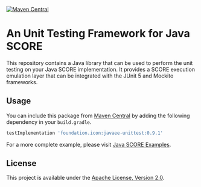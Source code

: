 [![Maven Central](https://maven-badges.herokuapp.com/maven-central/foundation.icon/javaee-unittest/badge.svg)](https://search.maven.org/search?q=g:foundation.icon%20a:javaee-unittest)

# An Unit Testing Framework for Java SCORE

This repository contains a Java library that can be used to perform the unit testing on your Java SCORE implementation.
It provides a SCORE execution emulation layer that can be integrated with the JUnit 5 and Mockito frameworks.

## Usage

You can include this package from [Maven Central](https://search.maven.org/search?q=g:foundation.icon%20a:javaee-unittest)
by adding the following dependency in your `build.gradle`.

```groovy
testImplementation 'foundation.icon:javaee-unittest:0.9.1'
```

For a more complete example, please visit [Java SCORE Examples](https://github.com/icon-project/java-score-examples).

## License

This project is available under the [Apache License, Version 2.0](LICENSE).
